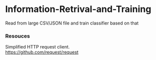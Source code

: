 # Information-Retrival-and-Training
Read from large CSV/JSON file and train classifier based on that


### Resouces
Simplified HTTP request client.
<br> https://github.com/request/request
